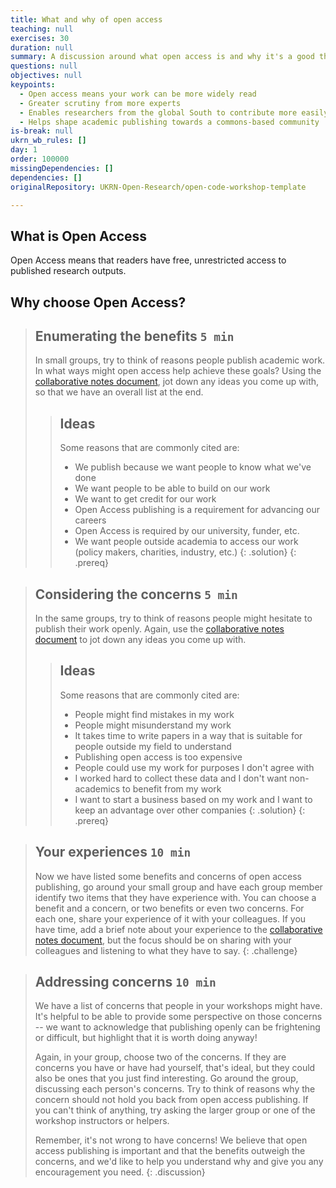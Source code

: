 ```yaml
---
title: What and why of open access
teaching: null
exercises: 30
duration: null
summary: A discussion around what open access is and why it's a good thing
questions: null
objectives: null
keypoints:
  - Open access means your work can be more widely read
  - Greater scrutiny from more experts
  - Enables researchers from the global South to contribute more easily
  - Helps shape academic publishing towards a commons-based community
is-break: null
ukrn_wb_rules: []
day: 1
order: 100000
missingDependencies: []
dependencies: []
originalRepository: UKRN-Open-Research/open-code-workshop-template

---
```

## What is Open Access
Open Access means that readers have free, unrestricted access to published research outputs.

## Why choose Open Access?

> ## Enumerating the benefits `5 min`
> In small groups, try to think of reasons people publish academic work.
> In what ways might open access help achieve these goals?
> Using the <a href="{{ site.collaborative_notes }}" target="_blank">collaborative notes document</a>,
> jot down any ideas you come up with, so that we have an overall list at the end.
> > ## Ideas
> > Some reasons that are commonly cited are:
> > - We publish because we want people to know what we've done
> > - We want people to be able to build on our work
> > - We want to get credit for our work
> > - Open Access publishing is a requirement for advancing our careers
> > - Open Access is required by our university, funder, etc.
> > - We want people outside academia to access our work (policy makers, charities, industry, etc.)
> {: .solution}
{: .prereq}

> ## Considering the concerns `5 min`
> In the same groups, try to think of reasons people might hesitate to publish their work openly.
> Again, use the <a href="{{ site.collaborative_notes }}" target="_blank">collaborative notes document</a>
> to jot down any ideas you come up with.
> > ## Ideas
> > Some reasons that are commonly cited are:
> > - People might find mistakes in my work
> > - People might misunderstand my work
> > - It takes time to write papers in a way that is suitable for people outside my field to understand
> > - Publishing open access is too expensive
> > - People could use my work for purposes I don't agree with
> > - I worked hard to collect these data and I don't want non-academics to benefit from my work
> > - I want to start a business based on my work and I want to keep an advantage over other companies
> {: .solution}
{: .prereq}

> ## Your experiences `10 min`
> Now we have listed some benefits and concerns of open access publishing,
> go around your small group and have
> each group member identify two items that they have experience with.
> You can choose a benefit and a concern, or two benefits or even two concerns.
> For each one, share your experience of it with your colleagues.
> If you have time, add a brief note about your experience to the
> <a href="{{ site.collaborative_notes }}" target="_blank">collaborative notes document</a>,
> but the focus should be on sharing with your colleagues and listening to what they have to say.
{: .challenge}

> ## Addressing concerns `10 min`
> We have a list of concerns that people in your workshops might have.
> It's helpful to be able to provide some perspective on those concerns --
> we want to acknowledge that publishing openly can be frightening or difficult,
> but highlight that it is worth doing anyway!
>
> Again, in your group, choose two of the concerns. If they are concerns you have
> or have had yourself, that's ideal, but they could also be ones that you just
> find interesting.
> Go around the group, discussing each person's concerns.
> Try to think of reasons why the concern should not hold you back from
> open access publishing.
> If you can't think of anything, try asking the larger group or one of the
> workshop instructors or helpers.
>
> Remember, it's not wrong to have concerns! We believe that open access publishing
> is important and that the benefits outweigh the concerns, and we'd like to help
> you understand why and give you any encouragement you need.
{: .discussion}

